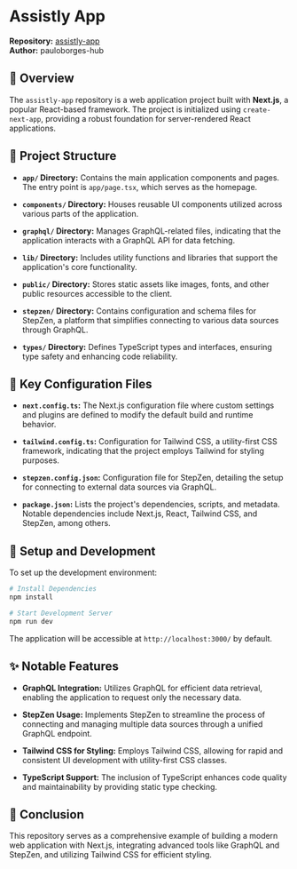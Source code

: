 
# Assistly App

**Repository:** [assistly-app](https://github.com/pauloborges-hub/assistly-app)  
**Author:** pauloborges-hub

## 📄 Overview  
The `assistly-app` repository is a web application project built with **Next.js**, a popular React-based framework. The project is initialized using `create-next-app`, providing a robust foundation for server-rendered React applications.

## 📂 Project Structure  

- **`app/` Directory:** Contains the main application components and pages. The entry point is `app/page.tsx`, which serves as the homepage.  

- **`components/` Directory:** Houses reusable UI components utilized across various parts of the application.  

- **`graphql/` Directory:** Manages GraphQL-related files, indicating that the application interacts with a GraphQL API for data fetching.  

- **`lib/` Directory:** Includes utility functions and libraries that support the application's core functionality.  

- **`public/` Directory:** Stores static assets like images, fonts, and other public resources accessible to the client.  

- **`stepzen/` Directory:** Contains configuration and schema files for StepZen, a platform that simplifies connecting to various data sources through GraphQL.  

- **`types/` Directory:** Defines TypeScript types and interfaces, ensuring type safety and enhancing code reliability.  

## 🔧 Key Configuration Files  

- **`next.config.ts`:** The Next.js configuration file where custom settings and plugins are defined to modify the default build and runtime behavior.  

- **`tailwind.config.ts`:** Configuration for Tailwind CSS, a utility-first CSS framework, indicating that the project employs Tailwind for styling purposes.  

- **`stepzen.config.json`:** Configuration file for StepZen, detailing the setup for connecting to external data sources via GraphQL.  

- **`package.json`:** Lists the project's dependencies, scripts, and metadata. Notable dependencies include Next.js, React, Tailwind CSS, and StepZen, among others.  

## 🚀 Setup and Development  

To set up the development environment:

```bash
# Install Dependencies
npm install

# Start Development Server
npm run dev
```

The application will be accessible at `http://localhost:3000/` by default.

## ✨ Notable Features  

- **GraphQL Integration:** Utilizes GraphQL for efficient data retrieval, enabling the application to request only the necessary data.  

- **StepZen Usage:** Implements StepZen to streamline the process of connecting and managing multiple data sources through a unified GraphQL endpoint.  

- **Tailwind CSS for Styling:** Employs Tailwind CSS, allowing for rapid and consistent UI development with utility-first CSS classes.  

- **TypeScript Support:** The inclusion of TypeScript enhances code quality and maintainability by providing static type checking.  

## 🏁 Conclusion  
This repository serves as a comprehensive example of building a modern web application with Next.js, integrating advanced tools like GraphQL and StepZen, and utilizing Tailwind CSS for efficient styling.

